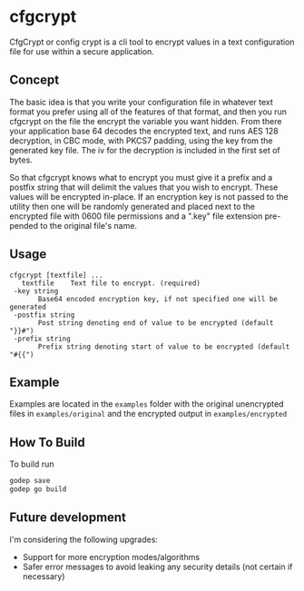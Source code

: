 # cfgcrypt

CfgCrypt or config crypt is a cli tool to encrypt values in a text configuration file for use within a secure application.

## Concept

 The basic idea is that you write your configuration file in whatever text format you prefer using all of the features of that format, and then you run cfgcrypt on the file the encrypt the variable you want hidden. From there your application base 64 decodes the encrypted text, and runs AES 128 decryption, in CBC mode, with PKCS7 padding, using the key from the generated key file. The iv for the decryption is included in the first set of bytes.

 So that cfgcrypt knows what to encrypt you must give it a prefix and a postfix string that will delimit the values that you wish to encrypt. These values will be encrypted in-place. If an encryption key is not passed to the utility then one will be randomly generated and placed next to the encrypted file with 0600 file permissions and a ".key" file extension pre-pended to the original file's name.

 ## Usage

 ```
 cfgcrypt [textfile] ...
	textfile	Text file to encrypt. (required)
  -key string
    	Base64 encoded encryption key, if not specified one will be generated
  -postfix string
    	Post string denoting end of value to be encrypted (default "}}#")
  -prefix string
    	Prefix string denoting start of value to be encrypted (default "#{{")
```

## Example

Examples are located in the `examples` folder with the original unencrypted files in `examples/original` and the encrypted output in `examples/encrypted`

## How To Build

To build run
```bash
godep save
godep go build
```

## Future development

I'm considering the following upgrades:
- Support for more encryption modes/algorithms
- Safer error messages to avoid leaking any security details (not certain if necessary)
